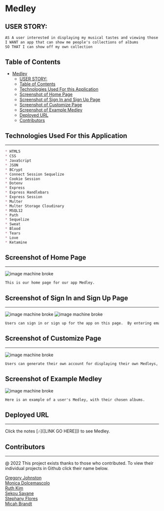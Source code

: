 # Medley

## USER STORY:

```md
AS A user interested in displaying my musical tastes and viewing those of others
I WANT an app that can show me people's collections of albums
SO THAT I can show off my own collection
```

## Table of Contents
- [Medley](#medley)
  - [USER STORY:](#user-story)
  - [Table of Contents](#table-of-contents)
  - [Technologies Used For this Application](#technologies-used-for-this-application)
  - [Screenshot of Home Page](#screenshot-of-home-page)
  - [Screenshot of Sign In and Sign Up Page](#screenshot-of-sign-in-and-sign-up-page)
  - [Screenshot of Customize Page](#screenshot-of-customize-page)
  - [Screenshot of Example Medley](#screenshot-of-example-medley)
  - [Deployed URL](#deployed-url)
  - [Contributors](#contributors)

## Technologies Used For this Application

---
```md
* HTML5
* CSS 
* JavaScript
* JSON
* BCrypt
* Connect Session Sequelize
* Cookie Session
* Dotenv
* Express
* Express Handlebars
* Express Session
* Multer
* Multer Storage Cloudinary
* MSQL12
* Path
* Sequelize
* Sweat
* Blood
* Tears
* Love
* Ketamine
```

## Screenshot of Home Page
---
<img src="https://media.tenor.com/gccZN-BaPMkAAAAd/bigfoot-taco.gif" alt="image machine broke"/>

```md
This is our home page for our app Medley.
```

## Screenshot of Sign In and Sign Up Page
---
<img src="https://media.tenor.com/gccZN-BaPMkAAAAd/bigfoot-taco.gif" alt="image machine broke"/>
<img src="https://media.tenor.com/gccZN-BaPMkAAAAd/bigfoot-taco.gif" alt="image machine broke"/>


```md
Users can sign in or sign up for the app on this page.  By entering email information and password a user can make an account or sign into an existing account.
```


## Screenshot of Customize Page
---
<img src="https://media.tenor.com/gccZN-BaPMkAAAAd/bigfoot-taco.gif" alt="image machine broke"/>

```md
Users can generate their own account for displaying their own Medleys, and for viewing other people's Medleys.
```

## Screenshot of Example Medley

<img src="https://media.tenor.com/gccZN-BaPMkAAAAd/bigfoot-taco.gif" alt="image machine broke"/>

```md
Here is an example of a user's Medley, with their chosen albums.
```

## Deployed URL
---

Click the notes [🎶]([LINK GO HERE]])  to see Medley.


## Contributors
---
@ 2022 This project exists thanks to those who contributed. To view their individual projects in Github click their name below. <br>
<!-- Insert image here -->
<a href="https://github.com/CoffeeEyes28"> Gregory Johnston </a><br>
<a href="https://github.com/monicadolce"> Monica Dolcemascolo </a><br>
<a href="https://github.com/leanonruthie"> Ruth Kim </a><br>
<a href="https://github.com/ssavane26">Sekou Savane</a><br>
<a href="https://github.com/sflores926">Stephany Flores</a><br>
<a href="https://github.com/MBrandt6789">Micah Brandt</a><br>
